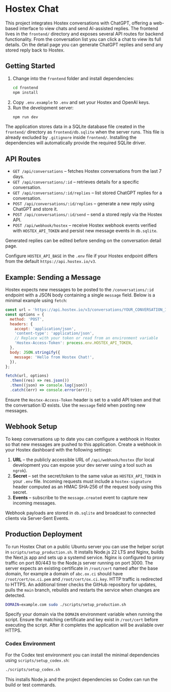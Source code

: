 # Hostex Chat

This project integrates Hostex conversations with ChatGPT, offering a web-based interface to view chats and send AI-assisted replies. The frontend lives in the `frontend/` directory and exposes several API routes for backend functionality. From the conversation list you can click a chat to view its full details. On the detail page you can generate ChatGPT replies and send any stored reply back to Hostex.

## Getting Started

1. Change into the `frontend` folder and install dependencies:
   ```bash
   cd frontend
   npm install
   ```
2. Copy `.env.example` to `.env` and set your Hostex and OpenAI keys.
3. Run the development server:
   ```bash
   npm run dev
   ```

The application stores data in a SQLite database file created in the
`frontend/` directory as `frontend/db.sqlite` when the server runs. This file is
already excluded by `.gitignore` inside `frontend/`. Installing the
dependencies will automatically provide the required SQLite driver.

## API Routes

- `GET /api/conversations` – fetches Hostex conversations from the last 7 days.
- `GET /api/conversations/:id` – retrieves details for a specific conversation.
- `GET /api/conversations/:id/replies` – list stored ChatGPT replies for a conversation.
- `POST /api/conversations/:id/replies` – generate a new reply using ChatGPT and store it.
- `POST /api/conversations/:id/send` – send a stored reply via the Hostex API.
- `POST /api/webhook/hostex` – receive Hostex webhook events verified with
  `HOSTEX_API_TOKEN` and persist new message events in `db.sqlite`.

Generated replies can be edited before sending on the conversation detail page.

Configure `HOSTEX_API_BASE` in the `.env` file if your Hostex endpoint differs from the default `https://api.hostex.io/v3`.

## Example: Sending a Message

Hostex expects new messages to be posted to the `/conversations/:id` endpoint
with a JSON body containing a single `message` field. Below is a minimal
example using `fetch`:

```javascript
const url = 'https://api.hostex.io/v3/conversations/YOUR_CONVERSATION_ID';
const options = {
  method: 'POST',
  headers: {
    accept: 'application/json',
    'content-type': 'application/json',
    // Replace with your token or read from an environment variable
    'Hostex-Access-Token': process.env.HOSTEX_API_TOKEN,
  },
  body: JSON.stringify({
    message: 'Hello from Hostex Chat!',
  }),
};

fetch(url, options)
  .then((res) => res.json())
  .then((json) => console.log(json))
  .catch((err) => console.error(err));
```

Ensure the `Hostex-Access-Token` header is set to a valid API token and that the
conversation ID exists. Use the `message` field when posting new messages.

## Webhook Setup

To keep conversations up to date you can configure a webhook in Hostex so that
new messages are pushed to this application. Create a webhook in your Hostex
dashboard with the following settings:

1. **URL** – the publicly accessible URL of `/api/webhook/hostex` (for local
   development you can expose your dev server using a tool such as `ngrok`).
2. **Secret** – set the secret/token to the same value as `HOSTEX_API_TOKEN` in
   your `.env` file. Incoming requests must include a `hostex-signature` header
   computed as an HMAC SHA‑256 of the request body using this secret.
3. **Events** – subscribe to the `message.created` event to capture new incoming
   messages.

Webhook payloads are stored in `db.sqlite` and broadcast to connected clients via
Server‑Sent Events.

## Production Deployment

To run Hostex Chat on a public Ubuntu server you can use the helper script in
`scripts/setup_production.sh`. It installs Node.js 22 LTS and Nginx, builds the
Next.js app and sets up a systemd service. Nginx is configured to proxy traffic
on port 80/443 to the Node.js server running on port 3000. The server expects an
existing certificate in `/root/cert` named after the base domain, for example a
domain of `abc.ox.ci` should have `/root/cert/ox.ci.pem` and
`/root/cert/ox.ci.key`. HTTP traffic is redirected to HTTPS. An additional timer
checks the GitHub repository for updates, pulls the `main` branch, rebuilds and
restarts the service when changes are detected.

```bash
DOMAIN=example.com sudo ./scripts/setup_production.sh
```

Specify your domain via the `DOMAIN` environment variable when running the
script. Ensure the matching certificate and key exist in `/root/cert` before
executing the script. After it completes the application will be available over
HTTPS.

### Codex Environment

For the Codex test environment you can install the minimal dependencies using
`scripts/setup_codex.sh`:

```bash
./scripts/setup_codex.sh
```

This installs Node.js and the project dependencies so Codex can run the build or
test commands.
